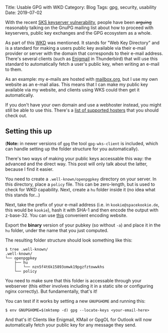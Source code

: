 Title: Usable GPG with WKD
Category: Blog
Tags: gpg, security, usability
Date: 2019-07-02

With the recent [SKS keyserver vulnerability][sks],
people have been <strike>arguing</strike> reasonably talking on the GnuPG mailing list
about how to proceed with keyservers, public key exchanges
and the GPG ecosystem as a whole.

[sks]: https://gist.github.com/rjhansen/67ab921ffb4084c865b3618d6955275f

As part of this [WKD] was mentioned.
It stands for "Web Key Directory" and is a standard 
for making a users public key available via their e-mail provider
or server with the domain that corresponds to their e-mail address.
There's several clients (such as [Enigmail] in Thunderbird)
that will use this standard to automatically fetch a user's public key,
when writing an e-mail to them.

[WKD]: https://wiki.gnupg.org/WKD
[Enigmail]: https://www.enigmail.net/index.php/en/

As an example: my e-mails are hosted with [mailbox.org],
but I use my own website as an e-mail alias.
This means that I can make my public key available via my website,
and clients using WKS could then get it automatically.

[mailbox.org]: https://mailbox.org

If you don't have your own domain and use a webhoster instead,
you might still be able to use this.
There's a [list of supported hosters][list] that you should check out.

[list]: https://wiki.gnupg.org/WKD#Mail_Service_Providers_offering_WKD 

## Setting this up

(**Note:** in newer versions of `gpg` the tool `gpg-wks-client` is included,
which can handle setting up the folder structure for you automatically).

There's two ways of making your public keys accessable this way:
the advanced and the direct way.
This post will only talk about the latter, because I find it easier.

You need to create a `.well-known/openpgpkey` directory on your server.
In this directory, place a `policy` file.
This can be zero-length, but is used to check for WKD capability.
Next, create a `hu` folder inside it
(no idea what this stands for...)

Next, take the prefix of your e-mail address
(i.e. in `kookie@spacekookie.de`, this would be `kookie`),
hash it with SHA-1 and then encode the output with z-base-32.
You can use [this][cryptii] convenient encoding website.

[cryptii]: https://cryptii.com/pipes/z-base-32

Export the **binary** version of your pubkey (so without `-a`)
and place it in the `hu` folder, under the name that you just computed.

The resulting folder structure should look something like this:

```
$ tree .well-known/ 
.well-known/
└── openpgpkey
    ├── hu
    │   └── nzn5f4t6k15893omwk19pgzfztowwkhs
    └── policy
```

You need to make sure that this folder is accessable through your webserver
(this either involves including it in a static site or configuring nginx correctly).
But fundamentally, that's it!

You can test if it works by setting a new `GNUPGHOME` and running this:

```
$ env GNUPGHOME=$(mktemp -d) gpg --locate-keys <your-email-here>
```

And that's it! Clients like Enigmail, KMail or GpgOL for Outlook
will now automatically fetch your public key for any message they send.

